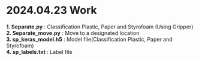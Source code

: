 # 2024.04.23 Work
**1. Separate.py** : Classification Plastic, Paper and Styrofoam (Using Gripper)   
**2. Separate_move.py** : Move to a designated location   
**3. sp_keras_model.h5** : Model file(Classification Plastic, Paper and Styrofoam)   
**4. sp_labels.txt** : Label file   
